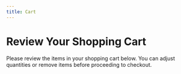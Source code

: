 ```yaml
---
title: Cart
---
```


# Review Your Shopping Cart

Please review the items in your shopping cart below. You can adjust quantities or remove items before proceeding to checkout.





